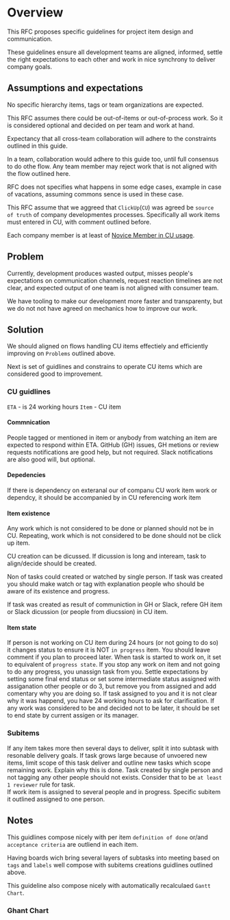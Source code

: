 # Overview

This RFC proposes specific guidelines for project item design and communication. 

These guidelines ensure all development teams are aligned, informed, settle the right expectations to each other and work in nice synchrony to deliver company goals.

## Assumptions and expectations

No specific hierarchy items, tags or team organizations are expected.

This RFC assumes there could be out-of-items or out-of-process work. 
So it is considered optional and decided on per team and work at hand.

Expectancy that all cross-team collaboration will adhere to the constraints outlined in this guide. 

In a team, collaboration would adhere to this guide too, until full consensus to do othe flow. Any team member may reject work that is not aligned with the flow outlined here.

RFC does not specifies what happens in some edge cases, example in case of vacations, assuming commons sence is used in these case. 

This RFC assume that we aggreed that `ClickUp`(`CU`) was agreed be `source of truth` of company developmentes processes.  Specifically all work items must entered in CU, with comment outlined before.

Each company member is at least of [Novice Member in CU usage](https://univerasity.clickup.com/page/course-catalog#level_novice,role_member).

## Problem

Currently, development produces wasted output, misses people's expectations on communication channels, request reaction timelines are not clear, and  expected output of one team is not aligned with consumer team. 

We have tooling to make our development more faster and transparenty, but we do not not have agreed on mechanics how to improve our work.

## Solution

We should aligned on flows handling CU items effectiely and efficiently improving on `Problems` outlined above. 

Next is set of guidlines and constrains to operate CU items which are considered good to improvement.

### CU guidlines

`ETA` - is 24 working hours
`Item` - CU item 

#### Commnication

People tagged or mentioned in item or anybody from watching an item are expected to respond within ETA.
GitHub (GH) issues, GH metions or review requests notifications are good help, but not required.
Slack notifications are also good will, but optional.

#### Depedencies

If there is dependency on exteranal our of companu CU work item work or dependcy, it should be accompanied by in CU referencing work item

#### Item existence

Any work which is not considered to be done or planned should not be in CU. 
Repeating, work which is not considered to be done should not be click up item.

CU creation can be dicussed. If dicussion is long and inteream, task to align/decide should be created.

Non of tasks could created or watched by single person. If task was created you should make watch or tag with explanation people who should be aware of its existence and progress.

If task was created as result of communiction in GH or Slack, refere GH item or Slack dicussion (or people from diucssion) in CU item.


#### Item state

If person is not working on CU item during 24 hours (or not going to do so) it changes status to ensure it is NOT  `in progress` item. You should leave comment if you plan to proceed later.
When task is started to work on, it set to equivalent of `progress state`.
If you stop any work on item and not going to do any progress, you unassign task from you. Settle expectations by setting some final end status  or set some intermediate status assigned with assiganation other people or do 3, but remove you from assigned and add comentary why you are doing so.
If task assigned to you and it is not clear why it was happend, you have 24 working hours to ask for clarification.
If any work was considered to be and decided not to be later, it should be set to end state by current assigen or its manager.


### Subitems

If any item takes more then several days to deliver, split it into subtask with resonable delivery goals.
If task grows large because of unvoered new items, limit scope of this task deliver and outline new tasks which scope remaining work. Explain why this is done.
Task created by single person and not tagging any other people should not exists. Consider that to be `at least 1 reviewer` rule for task.  
If work item is assigned to several people and in progress. Specific subitem it outlined assigned to one person.

## Notes

This guidlines compose nicely with per item `definition of done` or/and `acceptance criteria` are outliend in each item.

Having boards wich bring several layers of subtasks into meeting based on `tags` and `labels` well compose with subitems creations guidlines outlined above.

This guideline also compose nicely with automatically recalculaed `Gantt Chart`.

### Ghant Chart



